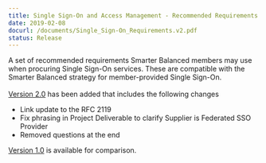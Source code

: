 ```yaml
---
title: Single Sign-On and Access Management - Recommended Requirements
date: 2019-02-08
docurl: /documents/Single_Sign-On_Requirements.v2.pdf
status: Release
---
```

A set of recommended requirements Smarter Balanced members may use when procuring Single Sign-On services. These are compatible with the Smarter Balanced strategy for member-provided Single Sign-On.
<br/>
<br/>
<a href="/documents/Single_Sign-On_Requirements.v2.pdf">Version 2.0</a> has been added that includes the following changes
<ul>
<li>Link update to the RFC 2119</li>
<li>Fix phrasing in Project Deliverable to clarify Supplier is Federated SSO Provider</li>
<li>Removed questions at the end</li>
</ul>
<a href="/documents/Single_Sign-On_Requirements.pdf">Version 1.0</a> is available for comparison.